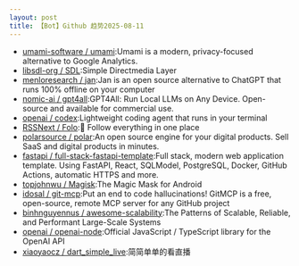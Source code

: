 ```yaml
---
layout: post
title: 【Bot】Github 趋势2025-08-11
---
```


* [umami-software / umami](https://github.com/umami-software/umami):Umami is a modern, privacy-focused alternative to Google Analytics.
* [libsdl-org / SDL](https://github.com/libsdl-org/SDL):Simple Directmedia Layer
* [menloresearch / jan](https://github.com/menloresearch/jan):Jan is an open source alternative to ChatGPT that runs 100% offline on your computer
* [nomic-ai / gpt4all](https://github.com/nomic-ai/gpt4all):GPT4All: Run Local LLMs on Any Device. Open-source and available for commercial use.
* [openai / codex](https://github.com/openai/codex):Lightweight coding agent that runs in your terminal
* [RSSNext / Folo](https://github.com/RSSNext/Folo):🧡 Follow everything in one place
* [polarsource / polar](https://github.com/polarsource/polar):An open source engine for your digital products. Sell SaaS and digital products in minutes.
* [fastapi / full-stack-fastapi-template](https://github.com/fastapi/full-stack-fastapi-template):Full stack, modern web application template. Using FastAPI, React, SQLModel, PostgreSQL, Docker, GitHub Actions, automatic HTTPS and more.
* [topjohnwu / Magisk](https://github.com/topjohnwu/Magisk):The Magic Mask for Android
* [idosal / git-mcp](https://github.com/idosal/git-mcp):Put an end to code hallucinations! GitMCP is a free, open-source, remote MCP server for any GitHub project
* [binhnguyennus / awesome-scalability](https://github.com/binhnguyennus/awesome-scalability):The Patterns of Scalable, Reliable, and Performant Large-Scale Systems
* [openai / openai-node](https://github.com/openai/openai-node):Official JavaScript / TypeScript library for the OpenAI API
* [xiaoyaocz / dart_simple_live](https://github.com/xiaoyaocz/dart_simple_live):简简单单的看直播
